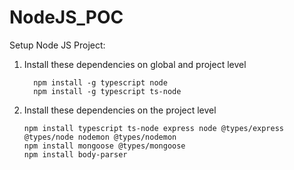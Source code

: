 # NodeJS_POC
Setup Node JS Project:
1. Install these dependencies on global and project level

   
         npm install -g typescript node
         npm install -g typescript ts-node

3. Install these dependencies on the project level

   
       npm install typescript ts-node express node @types/express @types/node nodemon @types/nodemon    
       npm install mongoose @types/mongoose
       npm install body-parser
      
